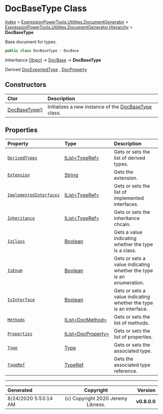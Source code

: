 ﻿# DocBaseType Class

[Index](../index.md) > [ExpressionPowerTools.Utilities.DocumentGenerator](ExpressionPowerTools.Utilities.DocumentGenerator.a.md) > [ExpressionPowerTools.Utilities.DocumentGenerator.Hierarchy](ExpressionPowerTools.Utilities.DocumentGenerator.Hierarchy.n.md) > **DocBaseType**

Base document for types.

```csharp
public class DocBaseType : DocBase
```

Inheritance [Object](https://docs.microsoft.com/dotnet/api/system.object) → [DocBase](ExpressionPowerTools.Utilities.DocumentGenerator.Hierarchy.DocBase.cs.md) → **DocBaseType**

Derived  [DocExportedType](ExpressionPowerTools.Utilities.DocumentGenerator.Hierarchy.DocExportedType.cs.md) ,  [DocProperty](ExpressionPowerTools.Utilities.DocumentGenerator.Hierarchy.DocProperty.cs.md) 

## Constructors

| Ctor | Description |
| :-- | :-- |
| [DocBaseType()](ExpressionPowerTools.Utilities.DocumentGenerator.Hierarchy.DocBaseType.ctor.md#docbasetype) | Initializes a new instance of the [DocBaseType](ExpressionPowerTools.Utilities.DocumentGenerator.Hierarchy.DocBaseType.cs.md) class. |
## Properties

| Property | Type | Description |
| :-- | :-- | :-- |
| [`DerivedTypes`](ExpressionPowerTools.Utilities.DocumentGenerator.Hierarchy.DocBaseType.DerivedTypes.prop.md) | [IList&lt;TypeRef>](https://docs.microsoft.com/dotnet/api/system.collections.generic.ilist-1) | Gets or sets the list of derived types. |
| [`Extension`](ExpressionPowerTools.Utilities.DocumentGenerator.Hierarchy.DocBaseType.Extension.prop.md) | [String](https://docs.microsoft.com/dotnet/api/system.string) | Gets the extension. |
| [`ImplementedInterfaces`](ExpressionPowerTools.Utilities.DocumentGenerator.Hierarchy.DocBaseType.ImplementedInterfaces.prop.md) | [IList&lt;TypeRef>](https://docs.microsoft.com/dotnet/api/system.collections.generic.ilist-1) | Gets or sets the list of implemented interfaces. |
| [`Inheritance`](ExpressionPowerTools.Utilities.DocumentGenerator.Hierarchy.DocBaseType.Inheritance.prop.md) | [IList&lt;TypeRef>](https://docs.microsoft.com/dotnet/api/system.collections.generic.ilist-1) | Gets or sets the inheritance chcain. |
| [`IsClass`](ExpressionPowerTools.Utilities.DocumentGenerator.Hierarchy.DocBaseType.IsClass.prop.md) | [Boolean](https://docs.microsoft.com/dotnet/api/system.boolean) | Gets a value indicating whether the type is a class. |
| [`IsEnum`](ExpressionPowerTools.Utilities.DocumentGenerator.Hierarchy.DocBaseType.IsEnum.prop.md) | [Boolean](https://docs.microsoft.com/dotnet/api/system.boolean) | Gets or sets a value indicating whether the type is an enumeration. |
| [`IsInterface`](ExpressionPowerTools.Utilities.DocumentGenerator.Hierarchy.DocBaseType.IsInterface.prop.md) | [Boolean](https://docs.microsoft.com/dotnet/api/system.boolean) | Gets or sets a value indicating whether the type is an interface. |
| [`Methods`](ExpressionPowerTools.Utilities.DocumentGenerator.Hierarchy.DocBaseType.Methods.prop.md) | [IList&lt;DocMethod>](https://docs.microsoft.com/dotnet/api/system.collections.generic.ilist-1) | Gets or sets the list of methods. |
| [`Properties`](ExpressionPowerTools.Utilities.DocumentGenerator.Hierarchy.DocBaseType.Properties.prop.md) | [IList&lt;DocProperty>](https://docs.microsoft.com/dotnet/api/system.collections.generic.ilist-1) | Gets or sets the list of properties. |
| [`Type`](ExpressionPowerTools.Utilities.DocumentGenerator.Hierarchy.DocBaseType.Type.prop.md) | [Type](https://docs.microsoft.com/dotnet/api/system.type) | Gets or sets the associated type. |
| [`TypeRef`](ExpressionPowerTools.Utilities.DocumentGenerator.Hierarchy.DocBaseType.TypeRef.prop.md) | [TypeRef](ExpressionPowerTools.Utilities.DocumentGenerator.Hierarchy.TypeRef.cs.md) | Gets the associated type reference. |


---

| Generated | Copyright | Version |
| :-- | :-: | --: |
| 8/24/2020 5:53:14 AM | (c) Copyright 2020 Jeremy Likness. | **v0.8.0.0** |
